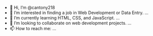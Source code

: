 - 👋 Hi, I’m @cantony218
- 👀 I’m interested in finding a job in Web Development or Data Entry. ...
- 🌱 I’m currently learning HTML, CSS, and JavaScript. ...
- 💞️ I’m looking to collaborate on web development projects. ...
- 📫 How to reach me:  ...

<!---
cantony218/cantony218 is a ✨ special ✨ repository because its `README.md` (this file) appears on your GitHub profile.
You can click the Preview link to take a look at your changes.
--->
